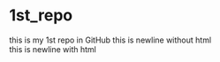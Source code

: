 # 1st_repo
this is my 1st repo in GitHub
this is newline without html
<br>
this is newline with html

